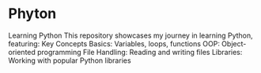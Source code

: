 # Phyton
Learning Python This repository showcases my journey in learning Python, featuring:  Key Concepts Basics: Variables, loops, functions OOP: Object-oriented programming File Handling: Reading and writing files Libraries: Working with popular Python libraries
